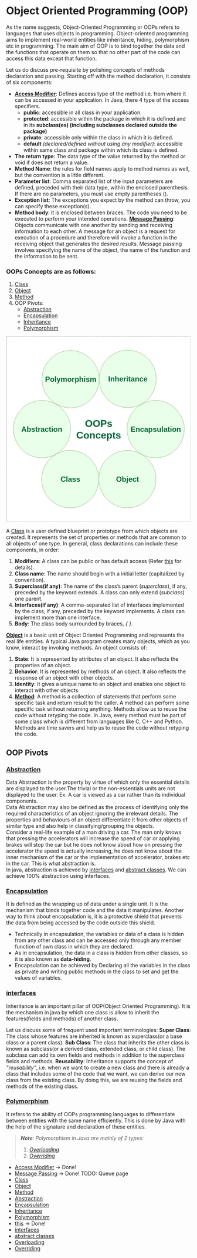 # Object Oriented Programming (OOP)

As the name suggests, Object-Oriented Programming or OOPs refers to languages that uses objects in programming. Object-oriented programming aims to implement real-world entities like inheritance, hiding, polymorphism etc in programming. The main aim of OOP is to bind together the data and the functions that operate on them so that no other part of the code can access this data except that function. 

Let us do discuss pre-requisite by polishing concepts of methods declaration and passing. Starting off with the method declaration, it consists of six components:

* [**Access Modifier**][1]: Defines access type of the method i.e. from where it can be accessed in your application. In Java, there 4 type of the access specifiers.
   * **public**: accessible in all class in your application.
   * **protected**: accessible within the package in which it is defined and in its **subclass(es) (including subclasses declared outside the package)**
   * **private**: accessible only within the class in which it is defined.
   * **default** *(declared/defined without using any modifier)*: accessible within same class and package within which its class is defined.
* **The return type**: The data type of the value returned by the method or void if does not return a value.
* **Method Name**: the rules for field names apply to method names as well, but the convention is a little different.
* **Parameter list**: Comma separated list of the input parameters are defined, preceded with their data type, within the enclosed parenthesis. If there are no parameters, you must use empty parentheses ().
* **Exception list**: The exceptions you expect by the method can throw, you can specify these exception(s).
* **Method body**: it is enclosed between braces. The code you need to be executed to perform your intended operations.
[**Message Passing**][2]: Objects communicate with one another by sending and receiving information to each other. A message for an object is a request for execution of a procedure and therefore will invoke a function in the receiving object that generates the desired results. Message passing involves specifying the name of the object, the name of the function and the information to be sent.

### OOPs Concepts are as follows: 
1. [Class][3]
2. [Object][4] 
3. [Method][5]
4. OOP Pivots:
   * [Abstraction][6]
   * [Encapsulation][7]
   * [Inheritance][8]
   * [Polymorphism][9]

![OOP Concepts](../img/Object-Oriented-Programming-Concepts.jpg)

A [Class][3] is a user defined blueprint or prototype from which objects are created. It represents the set of properties or methods that are common to all objects of one type. In general, class declarations can include these components, in order: 

1. **Modifiers**: A class can be public or has default access (Refer [this][10] for details).
2. **Class name**: The name should begin with a initial letter (capitalized by convention).
3. **Superclass(if any)**: The name of the class’s parent (*superclass*), if any, preceded by the keyword extends. A class can only extend (*subclass*) one parent.
4. **Interfaces(if any)**: A comma-separated list of interfaces implemented by the class, if any, preceded by the keyword implements. A class can implement more than one interface.
5. **Body**: The class body surrounded by braces, *{ }*.

[**Object**][4] is a basic unit of Object Oriented Programming and represents the real life entities. A typical Java program creates many objects, which as you know, interact by invoking methods. An object consists of: 

1. **State**: It is represented by attributes of an object. It also reflects the properties of an object.
2. **Behavior**: It is represented by methods of an object. It also reflects the response of an object with other objects.
3. **Identity**: It gives a unique name to an object and enables one object to interact with other objects.
4. [**Method**][5]: A method is a collection of statements that perform some specific task and return result to the caller. A method can perform some specific task without returning anything. Methods allow us to reuse the code without retyping the code. In Java, every method must be part of some class which is different from languages like C, C++ and Python. 
Methods are time savers and help us to reuse the code without retyping the code.

## OOP Pivots
### [**Abstraction**][6]
Data Abstraction is the property by virtue of which only the essential details are displayed to the user.The trivial or the non-essentials units are not displayed to the user. Ex: A car is viewed as a car rather than its individual components.
<br/>
Data Abstraction may also be defined as the process of identifying only the required characteristics of an object ignoring the irrelevant details. The properties and behaviours of an object differentiate it from other objects of similar type and also help in classifying/grouping the objects.
<br/>
Consider a real-life example of a man driving a car. The man only knows that pressing the accelerators will increase the speed of car or applying brakes will stop the car but he does not know about how on pressing the accelerator the speed is actually increasing, he does not know about the inner mechanism of the car or the implementation of accelerator, brakes etc in the car. This is what abstraction is.
<br/> 
In java, abstraction is achieved by [interfaces][11] and [abstract classes][12]. We can achieve 100% abstraction using interfaces.

### [**Encapsulation**][7]
It is defined as the wrapping up of data under a single unit. It is the mechanism that binds together code and the data it manipulates. Another way to think about encapsulation is, it is a protective shield that prevents the data from being accessed by the code outside this shield.
* Technically in encapsulation, the variables or data of a class is hidden from any other class and can be accessed only through any member function of own class in which they are declared.
* As in encapsulation, the data in a class is hidden from other classes, so it is also known as **data-hiding**.
* Encapsulation can be achieved by Declaring all the variables in the class as private and writing public methods in the class to set and get the values of variables.

### [**interfaces**][11]
Inheritance is an important pillar of OOP(Object Oriented Programming). It is the mechanism in java by which one class is allow to inherit the features(fields and methods) of another class. 

Let us discuss some of frequent used important terminologies:
**Super Class**: The class whose features are inherited is known as superclass(or a base class or a parent class).
**Sub Class**: The class that inherits the other class is known as subclass(or a derived class, extended class, or child class). The subclass can add its own fields and methods in addition to the superclass fields and methods.
**Reusability**: Inheritance supports the concept of *"reusability"*, i.e. when we want to create a new class and there is already a class that includes some of the code that we want, we can derive our new class from the existing class. By doing this, we are reusing the fields and methods of the existing class.

### [**Polymorphism**][9]
It refers to the ability of OOPs programming languages to differentiate between entities with the same name efficiently. This is done by Java with the help of the signature and declaration of these entities. 

> ***Note**: Polymorphism in Java are mainly of 2 types:*
> 1. [*Overloading*][13]
> 2. [*Overriding*][14]


* [Access Modifier][1]   ->  Done!
* [Message Passing][2]   ->  Done! TODO: Queue page
* [Class][3]
* [Object][4] 
* [Method][5]
* [Abstraction][6]
* [Encapsulation][7]
* [Inheritance][8]
* [Polymorphism][9]
* [this][10]             ->  Done!
* [interfaces][11]
* [abstract classes][12]
* [Overloading][13]
* [Overriding][14]


[1]: res/read/AccessModifier.md
[2]: res/read/MethodPassing.md
[3]: res/read/Class.md
[4]: res/read/Object.md
[5]: res/read/Method.md
[6]: res/read/Abstraction.md
[7]: res/read/Encapsulation.md
[8]: res/read/Inheritance.md
[9]: res/read/Polymorphism.md
[10]: res/read/This.md
[11]: res/read/Interface.md
[12]: res/read/AbstractClass.md
[13]: res/read/Overloading.md
[14]: res/read/Overriding.md